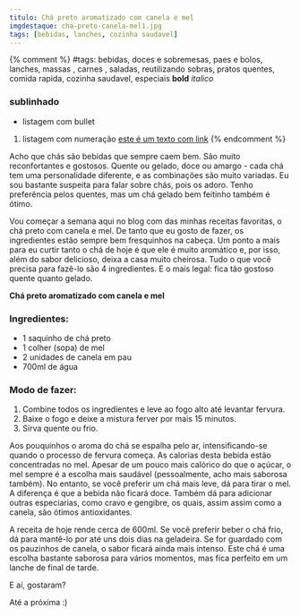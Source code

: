 ```yaml
---
titulo: Chá preto aromatizado com canela e mel
imgdestaque: cha-preto-canela-mel1.jpg
tags: [bebidas, lanches, cozinha saudavel]
---
```

{% comment %}
#tags: bebidas, doces e sobremesas, paes e bolos, lanches, massas , carnes , saladas, reutilizando sobras, pratos quentes, comida rapida, cozinha saudavel, especiais
**bold**
*italico*
### sublinhado
* listagem com bullet
1. listagem com numeração
[este é um texto com link](https://www.enderecodolink.com)
{% endcomment %}

Acho que chás são bebidas que sempre caem bem. São muito reconfortantes e gostosos. Quente ou gelado, doce ou amargo - cada chá tem uma personalidade diferente, e as combinações são muito variadas. Eu sou bastante suspeita para falar sobre chás, pois os adoro. Tenho preferência pelos quentes, mas um chá gelado bem feitinho também é ótimo.

Vou começar a semana aqui no blog com das minhas receitas favoritas, o chá preto com canela e mel. De tanto que eu gosto de fazer, os ingredientes estão sempre bem fresquinhos na cabeça. Um ponto a mais para eu curtir tanto o chá de hoje é que ele é muito aromático e, por isso, além do sabor delicioso, deixa a casa muito cheirosa. Tudo o que você precisa para fazê-lo são 4 ingredientes. E o mais legal: fica tão gostoso quente quanto gelado. 

**Chá preto aromatizado com canela e mel**

### Ingredientes:

* 1 saquinho de chá preto
* 1 colher (sopa) de mel
* 2 unidades de canela em pau
* 700ml de água

### Modo de fazer:

1. Combine todos os ingredientes e leve ao fogo alto até levantar fervura.
2. Baixe o fogo e deixe a mistura ferver por mais 15 minutos.
3. Sirva quente ou frio. 

Aos pouquinhos o aroma do chá se espalha pelo ar, intensificando-se quando o processo de fervura começa. As calorias desta bebida estão concentradas no mel. Apesar de um pouco mais calórico do que o açúcar, o mel sempre é a escolha mais saudável (pessoalmente, acho mais saborosa também). No entanto, se você preferir um chá mais leve, dá para tirar o mel. A diferença é que a bebida não ficará doce. Também dá para adicionar outras especiarias, como cravo e gengibre, os quais, assim assim como a canela, são ótimos antioxidantes. 

A receita de hoje rende cerca de 600ml. Se você preferir beber o chá frio, dá para mantê-lo por até uns dois dias na geladeira. Se for guardado com os pauzinhos de canela, o sabor ficará ainda mais intenso. Este chá é uma escolha bastante saborosa para vários momentos, mas fica perfeito em um lanche de final de tarde. 

E aí, gostaram?

Até a próxima :)
